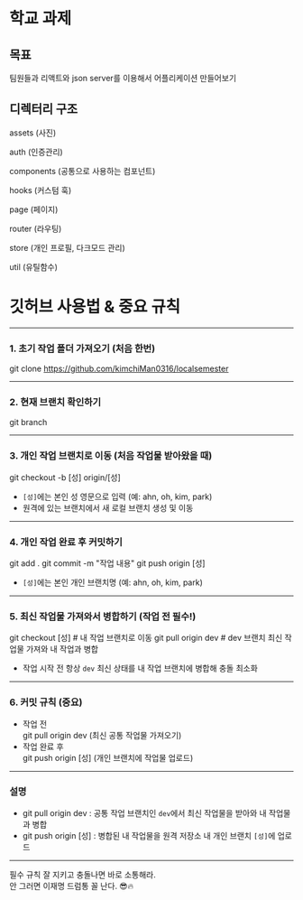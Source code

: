 # 학교 과제

## 목표

팀원들과 리액트와 json server를 이용해서 어플리케이션 만들어보기

## 디렉터리 구조

assets (사진)

auth (인증관리)

components (공통으로 사용하는 컴포넌트)

hooks (커스텀 훅)

page (페이지)

router (라우팅)

store (개인 프로필, 다크모드 관리)

util (유틸함수)

# 깃허브 사용법 & 중요 규칙

---

### 1. 초기 작업 폴더 가져오기 (처음 한번)

git clone https://github.com/kimchiMan0316/localsemester

---

### 2. 현재 브랜치 확인하기

git branch

---

### 3. 개인 작업 브랜치로 이동 (처음 작업물 받아왔을 때)

git checkout -b [성] origin/[성]

- `[성]`에는 본인 성 영문으로 입력 (예: ahn, oh, kim, park)
- 원격에 있는 브랜치에서 새 로컬 브랜치 생성 및 이동

---

### 4. 개인 작업 완료 후 커밋하기

git add .
git commit -m "작업 내용"
git push origin [성]

- `[성]`에는 본인 개인 브랜치명 (예: ahn, oh, kim, park)

---

### 5. 최신 작업물 가져와서 병합하기 (작업 전 필수!)

git checkout [성] # 내 작업 브랜치로 이동
git pull origin dev # dev 브랜치 최신 작업물 가져와 내 작업과 병합

- 작업 시작 전 항상 `dev` 최신 상태를 내 작업 브랜치에 병합해 충돌 최소화

---

### 6. 커밋 규칙 (중요)

- 작업 전  
  git pull origin dev (최신 공통 작업물 가져오기)
- 작업 완료 후  
  git push origin [성] (개인 브랜치에 작업물 업로드)

---

### 설명

- git pull origin dev : 공통 작업 브랜치인 `dev`에서 최신 작업물을 받아와 내 작업물과 병합
- git push origin [성] : 병합된 내 작업물을 원격 저장소 내 개인 브랜치 `[성]`에 업로드

---

필수 규칙 잘 지키고 충돌나면 바로 소통해라.  
안 그러면 이재명 드럼통 꼴 난다. 😎🔥
